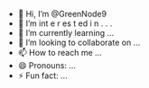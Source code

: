  - 👋 Hi, I’m @GreenNode9
-  👀 I’m  int e     r      es  t ed i n     .       . .       
- 🌱 I’m currently learning  ...               
- 💞️ I’m looking to collaborate on ...        
- 📫 How to reach me ... 
- 😄 Pronouns: ...
- ⚡ Fun fact: ... 

<!---
GreenNode9/GreenNode9 is a ✨ special ✨ repository because its `README.md` (this file) appears on your GitHub profile.
You can click the Preview link to take a look at your changes.
--->
